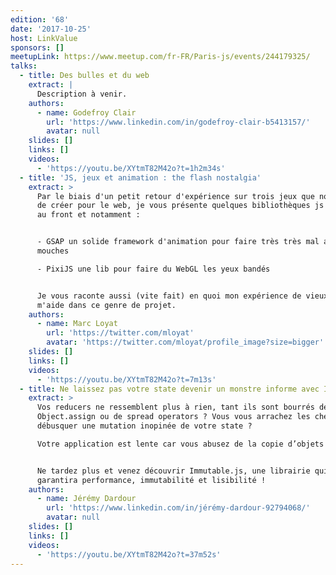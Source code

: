 ```yaml
---
edition: '68'
date: '2017-10-25'
host: LinkValue
sponsors: []
meetupLink: https://www.meetup.com/fr-FR/Paris-js/events/244179325/
talks:
  - title: Des bulles et du web
    extract: |
      Description à venir.
    authors:
      - name: Godefroy Clair
        url: 'https://www.linkedin.com/in/godefroy-clair-b5413157/'
        avatar: null
    slides: []
    links: []
    videos:
      - 'https://youtu.be/XYtmT82M42o?t=1h2m34s'
  - title: 'JS, jeux et animation : the flash nostalgia'
    extract: >
      Par le biais d'un petit retour d'expérience sur trois jeux que nous venons
      de créer pour le web, je vous présente quelques bibliothèques js dédiées
      au front et notamment :


      - GSAP un solide framework d'animation pour faire très très mal aux
      mouches

      - PixiJS une lib pour faire du WebGL les yeux bandés


      Je vous raconte aussi (vite fait) en quoi mon expérience de vieux flasheur
      m'aide dans ce genre de projet.
    authors:
      - name: Marc Loyat
        url: 'https://twitter.com/mloyat'
        avatar: 'https://twitter.com/mloyat/profile_image?size=bigger'
    slides: []
    links: []
    videos:
      - 'https://youtu.be/XYtmT82M42o?t=7m13s'
  - title: Ne laissez pas votre state devenir un monstre informe avec Immutable.js
    extract: >
      Vos reducers ne ressemblent plus à rien, tant ils sont bourrés de
      Object.assign ou de spread operators ? Vous vous arrachez les cheveux à
      débusquer une mutation inopinée de votre state ?

      Votre application est lente car vous abusez de la copie d’objets ?


      Ne tardez plus et venez découvrir Immutable.js, une librairie qui
      garantira performance, immutabilité et lisibilité !
    authors:
      - name: Jérémy Dardour
        url: 'https://www.linkedin.com/in/jérémy-dardour-92794068/'
        avatar: null
    slides: []
    links: []
    videos:
      - 'https://youtu.be/XYtmT82M42o?t=37m52s'
---
```


